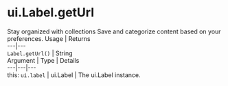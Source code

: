  
#  ui.Label.getUrl
Stay organized with collections  Save and categorize content based on your preferences. 
Usage | Returns  
---|---  
`Label.getUrl()` | String  
Argument | Type | Details  
---|---|---  
this: `ui.label` | ui.Label | The ui.Label instance.  
